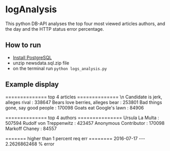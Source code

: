 # logAnalysis
This python DB-API analyses the top four most viewed articles authors, and the day and the HTTP status error percentage. 

## How to run
- [Install PostgreSQL](https://www.postgresql.org/download/macosx/)
- unzip newsdata.sql.zip file
- on the terminal run `python logs_analysis.py`

## Example display

============== top 4 articles ============== \n
Candidate is jerk, alleges rival   :  338647
Bears love berries, alleges bear   :  253801
Bad things gone, say good people   :  170098
Goats eat Google's lawn            :   84906

============== top 4 authors ===============
Ursula La Multa                    :  507594
Rudolf von Treppenwitz             :  423457
Anonymous Contributor              :  170098
Markoff Chaney                     :   84557

======= higher than 1 percent req err ========
2016-07-17 --- 2.2626862468 % error
